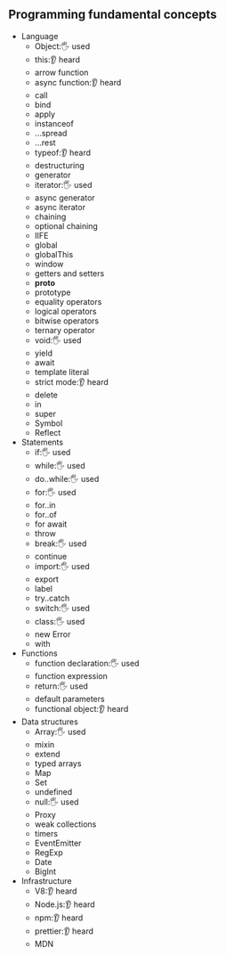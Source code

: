 ## Programming fundamental concepts

- Language
  - Object:🖐️ used
  - this:👂 heard
  - arrow function
  - async function:👂 heard
  - call
  - bind
  - apply
  - instanceof
  - ...spread
  - ...rest
  - typeof:👂 heard
  - destructuring
  - generator
  - iterator:🖐️ used
  - async generator
  - async iterator
  - chaining
  - optional chaining
  - IIFE
  - global
  - globalThis
  - window
  - getters and setters
  - __proto__
  - prototype
  - equality operators
  - logical operators
  - bitwise operators
  - ternary operator
  - void:🖐️ used
  - yield
  - await
  - template literal
  - strict mode:👂 heard
  - delete
  - in
  - super
  - Symbol
  - Reflect
- Statements
  - if:🖐️ used
  - while:🖐️ used
  - do..while:🖐️ used
  - for:🖐️ used
  - for..in
  - for..of
  - for await
  - throw
  - break:🖐️ used
  - continue
  - import:🖐️ used
  - export
  - label
  - try..catch
  - switch:🖐️ used
  - class:🖐️ used
  - new Error
  - with
- Functions
  - function declaration:🖐️ used
  - function expression
  - return:🖐️ used
  - default parameters
  - functional object:👂 heard
- Data structures
  - Array:🖐️ used
  - mixin
  - extend
  - typed arrays
  - Map
  - Set
  - undefined
  - null:🖐️ used
  - Proxy
  - weak collections
  - timers
  - EventEmitter
  - RegExp
  - Date
  - BigInt
- Infrastructure
  - V8:👂 heard
  - Node.js:👂 heard
  - npm:👂 heard
  - prettier:👂 heard
  - MDN
